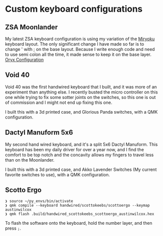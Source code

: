 # Custom keyboard configurations

## ZSA Moonlander
My latest ZSA keyboard configuration is using my variation of the [Miryoku](https://github.com/manna-harbour/miryoku) keyboard layout. The only significant change I have made so far is to change ' with ; on the base layout. Because I write enough code and need to use semi colon all the time, it made sense to keep it on the base layer.
[Oryx Configuration](https://configure.zsa.io/moonlander/layouts/BqXMv/latest/0)

## Void 40
Void 40 was the first handwired keyboard that I built, and it was more of an experiment than anything else. I recently busted the micro controller on this one while trying to fix some sotter joints on the switches, so this one is out of commission and I might not end up fixing this one.

I built this with a 3d printed case, and Glorious Panda switches, with a QMK configuration.

## Dactyl Manuform 5x6
My second hand wired keyboard, and it's a split 5x6 Dactyl Manuform. This keyboard has been my daily driver for over a year now, and I find the comfort to be top notch and the concavity allows my fingers to travel less than on the Moonlander.

I built this with a 3d printed case, and Akko Lavender Switches (My current favorite switches to use), with a QMK configuration.

## Scotto Ergo
```shell
❯ source ~/py_envs/bin/activate
❯ qmk compile --keyboard handwired/scottokeebs/scottoergo --keymap austinwilcox
❯ qmk flash .build/handwired_scottokeebs_scottoergo_austinwilcox.hex
```
To flash the software onto the keyboard, hold the number layer, and then press `;`.
